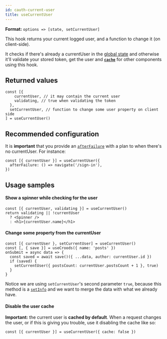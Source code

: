 ```yaml
---
id: cauth-current-user
title: useCurrentUser
---
```


**Format:** `options => [state, setCurrentUser]`

This hook returns your current logged user, and a function to change it (on client-side).

It checks if there's already a currentUser in the [global state](/docs/the-state) and otherwise it'll validate your stored token, get the user and [**`cache`**](/docs/croods-provider-api#cache) for other components using this hook.

## Returned values

```
const [{
    currentUser, // it may contain the current user
    validating, // true when validating the token
  },
  setCurrentUser, // function to change some user property on client side
] = useCurrentUser()
```

## Recommended configuration

It is **important** that you provide an [`afterFailure`](/docs/croods-provider-api#afterfailure) with a plan to when there's no currentUser. For instance:

```
const [{ currentUser }] = useCurrentUser({
  afterFailure: () => navigate('/sign-in'),
})
```

## Usage samples

#### Show a spinner while checking for the user

```
const [{ currentUser, validating }] = useCurrentUser()
return validating || !currentUser
  ? <Spinner />
  : <h1>{currentUser.name}</h1>
```

#### Change some property from the currentUser

```
const [{ currentUser }, setCurrentUser] = useCurrentUser()
const [, { save }] = useCroods({ name: 'posts' })
onSubmit = async data => {
  const saved = await save()({ ...data, author: currentUser.id })
  if (saved) {
    setCurrentUser({ postsCount: currentUser.postsCount + 1 }, true)
  }
}
```

Notice we are using `setCurrentUser`'s second parameter `true`, because this method is a [`setInfo`](/docs/the-actions#setinfo) and we want to merge the data with what we already have.

#### Disable the user cache

**Important:** the current user is **cached by default**. When a request changes the user, or if this is giving you trouble, use it disabling the cache like so:

```
const [{ currentUser }] = useCurrentUser({ cache: false })
```
